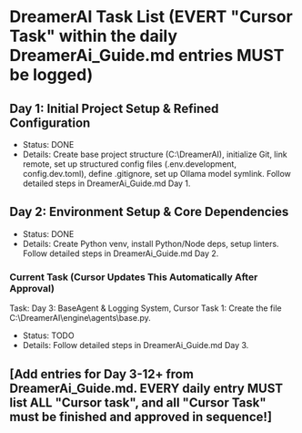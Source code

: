 # DreamerAI Task List (EVERT "Cursor Task" within the daily DreamerAi_Guide.md entries MUST be logged)

## Day 1: Initial Project Setup & Refined Configuration
* Status: DONE
* Details: Create base project structure (C:\DreamerAI\), initialize Git, link remote, set up structured config files (.env.development, config.dev.toml), define .gitignore, set up Ollama model symlink. Follow detailed steps in DreamerAi_Guide.md Day 1.

## Day 2: Environment Setup & Core Dependencies
* Status: DONE
* Details: Create Python venv, install Python/Node deps, setup linters. Follow detailed steps in DreamerAi_Guide.md Day 2.

### Current Task (Cursor Updates This Automatically After Approval)
Task: Day 3: BaseAgent & Logging System, 
Cursor Task 1: Create the file C:\DreamerAI\engine\agents\base.py.
* Status: TODO
* Details: Follow detailed steps in DreamerAi_Guide.md Day 3.

## [Add entries for Day 3-12+ from DreamerAi_Guide.md. EVERY daily entry MUST list ALL "Cursor task", and all "Cursor Task" must be finished and approved in sequence!]